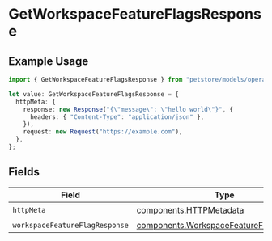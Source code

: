 # GetWorkspaceFeatureFlagsResponse

## Example Usage

```typescript
import { GetWorkspaceFeatureFlagsResponse } from "petstore/models/operations";

let value: GetWorkspaceFeatureFlagsResponse = {
  httpMeta: {
    response: new Response("{\"message\": \"hello world\"}", {
      headers: { "Content-Type": "application/json" },
    }),
    request: new Request("https://example.com"),
  },
};
```

## Fields

| Field                                                                                              | Type                                                                                               | Required                                                                                           | Description                                                                                        |
| -------------------------------------------------------------------------------------------------- | -------------------------------------------------------------------------------------------------- | -------------------------------------------------------------------------------------------------- | -------------------------------------------------------------------------------------------------- |
| `httpMeta`                                                                                         | [components.HTTPMetadata](../../models/components/httpmetadata.md)                                 | :heavy_check_mark:                                                                                 | N/A                                                                                                |
| `workspaceFeatureFlagResponse`                                                                     | [components.WorkspaceFeatureFlagResponse](../../models/components/workspacefeatureflagresponse.md) | :heavy_minus_sign:                                                                                 | Success                                                                                            |